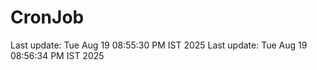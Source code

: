 # CronJob
Last update: Tue Aug 19 08:55:30 PM IST 2025
Last update: Tue Aug 19 08:56:34 PM IST 2025
